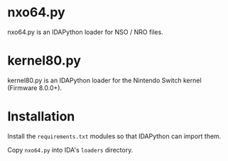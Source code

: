 nxo64.py
========

nxo64.py is an IDAPython loader for NSO / NRO files.

kernel80.py
========

kernel80.py is an IDAPython loader for the Nintendo Switch kernel (Firmware 8.0.0+).

Installation
============

Install the `requirements.txt` modules so that IDAPython can import them.

Copy `nxo64.py` into IDA's `loaders` directory.
